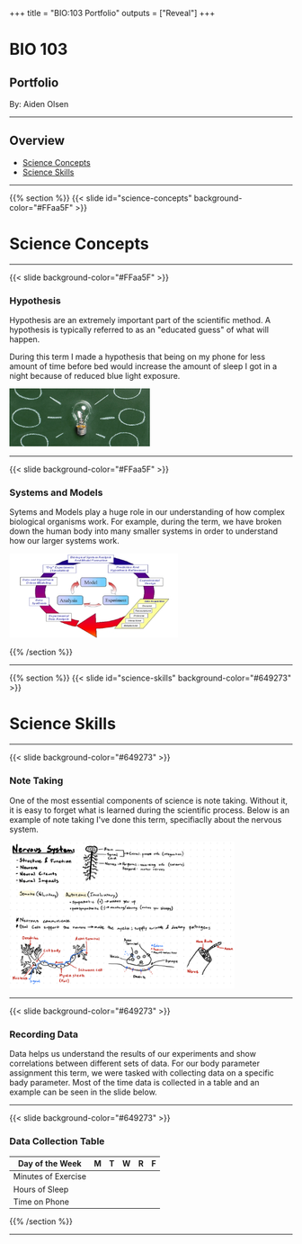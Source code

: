 +++
title = "BIO:103 Portfolio"
outputs = ["Reveal"]
+++

# BIO 103

## Portfolio

By: Aiden Olsen

---

## Overview

- [Science Concepts](#science-concepts)
- [Science Skills](#science-skills)

---

{{% section %}}
{{< slide id="science-concepts" background-color="#FFaa5F" >}}

# Science Concepts

---

{{< slide background-color="#FFaa5F" >}}

### Hypothesis

Hypothesis are an extremely important part of the scientific method. A hypothesis is typically referred to as an
"educated guess" of what will happen.

During this term I made a hypothesis that being on my phone for less amount of time before bed would increase
the amount of sleep I got in a night because of reduced blue light exposure.

<img src="./pics/lightbulb.jpg" alt="lightbulb" width="250"/>

---

{{< slide background-color="#FFaa5F" >}}

### Systems and Models

Sytems and Models play a huge role in our understanding of how complex biological organisms work. For example,
during the term, we have broken down the human body into many smaller systems in order to understand how our
larger systems work.

<img src="./pics/bio-systems.jpg" alt="lightbulb" width="300"/>

{{% /section %}}

---
{{% section %}}
{{< slide id="science-skills" background-color="#649273" >}}

# Science Skills

---

{{< slide background-color="#649273" >}}

### Note Taking

One of the most essential components of science is note taking. Without it, it is easy to forget what is learned
during the scientific process. Below is an example of note taking I've done this term, specifiaclly about the 
nervous system.

<img src="./pics/notes.jpeg" alt="lightbulb" width="400"/>

---

{{< slide background-color="#649273" >}}

### Recording Data

Data helps us understand the results of our experiments and show correlations between different sets of data.
For our body parameter assignment this term, we were tasked with collecting data on a specific bady parameter.
Most of the time data is collected in a table and an example can be seen in the slide below.

---

{{< slide background-color="#649273" >}}

### Data Collection Table

| Day of the Week     | M | T | W | R | F |
|---------------------|---|---|---|---|---|
| Minutes of Exercise |   |   |   |   |   |
| Hours of Sleep      |   |   |   |   |   |
| Time on Phone       |   |   |   |   |   |

{{% /section %}}

---
